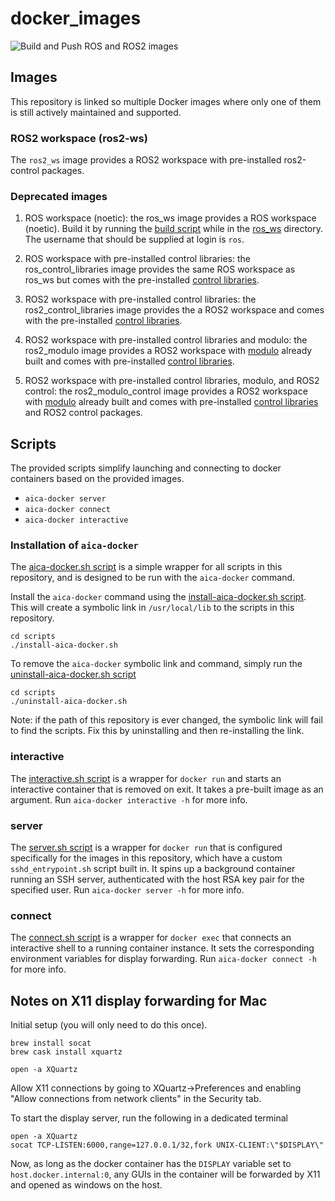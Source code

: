 # docker_images

![Build and Push ROS and ROS2 images](https://github.com/aica-technology/docker-images/actions/workflows/build-push.yml/badge.svg)

## Images

This repository is linked so multiple Docker images where only one of them is still actively maintained and supported.

### ROS2 workspace (ros2-ws)

The `ros2_ws` image provides a ROS2 workspace with pre-installed ros2-control packages.

### Deprecated images

1. ROS workspace (noetic): the ros_ws image provides a ROS workspace (noetic). Build it by running the
   [build script](ros_ws/build.sh) while in the [ros_ws](ros_ws) directory. The username that should be supplied at
   login is `ros`.

2. ROS workspace with pre-installed control libraries: the ros_control_libraries image provides the same ROS workspace
   as ros_ws but comes with the pre-installed [control libraries](https://github.com/aica-technology/control-libraries).

3. ROS2 workspace with pre-installed control libraries: the ros2_control_libraries image provides the a ROS2 workspace
   and comes with the pre-installed [control libraries](https://github.com/aica-technology/control-libraries).

4. ROS2 workspace with pre-installed control libraries and modulo: the ros2_modulo image provides a ROS2 workspace with
   [modulo](https://github.com/aica-technology/modulo) already built and comes with pre-installed
   [control libraries](https://github.com/aica-technology/control-libraries).

5. ROS2 workspace with pre-installed control libraries, modulo, and ROS2 control: the ros2_modulo_control image provides
   a ROS2 workspace with [modulo](https://github.com/aica-technology/modulo) already built and comes with pre-installed
   [control libraries](https://github.com/aica-technology/control-libraries) and ROS2 control packages.

## Scripts

The provided scripts simplify launching and connecting to docker containers based
on the provided images.

- `aica-docker server`
- `aica-docker connect`
- `aica-docker interactive`

### Installation of `aica-docker`

The [aica-docker.sh script](scripts/aica-docker.sh) is a simple wrapper for all
scripts in this repository, and is designed to be run with the `aica-docker` command.

Install the `aica-docker` command using the [install-aica-docker.sh script](scripts/install-aica-docker.sh).
This will create a symbolic link in `/usr/local/lib` to the scripts in this repository.

```shell
cd scripts
./install-aica-docker.sh
```

To remove the `aica-docker` symbolic link and command,
simply run the [uninstall-aica-docker.sh script](scripts/install-aica-docker.sh)

```shell
cd scripts
./uninstall-aica-docker.sh
```

Note: if the path of this repository is ever changed, the symbolic link will fail to find the scripts.
Fix this by uninstalling and then re-installing the link.

### interactive

The [interactive.sh script](scripts/src/interactive.sh) is a wrapper for `docker run`
and starts an interactive container that is removed on exit. It takes a pre-built image
as an argument. Run `aica-docker interactive -h` for more info.

### server

The [server.sh script](scripts/src/server.sh) is a wrapper for `docker run` that is
configured specifically for the images in this repository, which have
a custom `sshd_entrypoint.sh` script built in. It spins up a background container
running an SSH server, authenticated with the host RSA key pair for the specified user.
Run `aica-docker server -h` for more info.

### connect

The [connect.sh script](scripts/src/connect.sh) is a wrapper for `docker exec` that
connects an interactive shell to a running container instance. It sets
the corresponding environment variables for display forwarding.
Run `aica-docker connect -h` for more info.


## Notes on X11 display forwarding for Mac

Initial setup (you will only need to do this once).
```shell script
brew install socat
brew cask install xquartz

open -a XQuartz
```
Allow X11 connections by going to XQuartz->Preferences and enabling
"Allow connections from network clients" in the Security tab.

To start the display server, run the following in a dedicated terminal
```shell script
open -a XQuartz
socat TCP-LISTEN:6000,range=127.0.0.1/32,fork UNIX-CLIENT:\"$DISPLAY\"
```
Now, as long as the docker container has the `DISPLAY` variable set
to `host.docker.internal:0`, any GUIs in the container will be forwarded
by X11 and opened as windows on the host.
